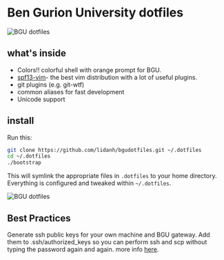 # Ben Gurion University dotfiles

![BGU dotfiles](https://i.imgur.com/90Gg7.png)

## what's inside

- Colors!! colorful shell with orange prompt for BGU.
- [spf13-vim](http://vim.spf13.com/)- the best vim distribution with a lot of useful plugins.
- git plugins (e.g. git-wtf)
- common aliases for fast development
- Unicode support

## install

Run this:

```sh
git clone https://github.com/lidanh/bgudotfiles.git ~/.dotfiles
cd ~/.dotfiles
./bootstrap
```

This will symlink the appropriate files in `.dotfiles` to your home directory.
Everything is configured and tweaked within `~/.dotfiles`.

![BGU dotfiles](https://i.imgur.com/c0GGP.png)

## Best Practices

Generate ssh public keys for your own machine and BGU gateway. Add them to .ssh/authorized_keys so you can perform
ssh and scp without typing the password again and again.  more info [here](http://www.thegeekstuff.com/2008/06/perform-ssh-and-scp-without-entering-password-on-openssh/).
